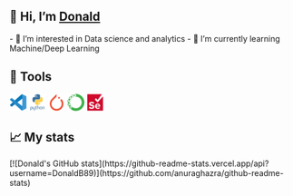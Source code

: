 <h2>👋 Hi, I’m <a href="https://www.donald-barclay.com">Donald</a></h2>
- 👀 I’m interested in Data science and analytics
- 🌱 I’m currently learning Machine/Deep Learning

<h2>🧰 Tools</h2>
<p align="left">
<img src="https://github.com/devicons/devicon/blob/master/icons/vscode/vscode-original.svg" alt="VSCode" width="30" height="30" />
<img src="https://raw.githubusercontent.com/devicons/devicon/master/icons/python/python-original-wordmark.svg" alt="python" width="30" height="30" />
<img src="https://github.com/devicons/devicon/blob/master/icons/pytorch/pytorch-original.svg" alt="Pytorch" width="30" height="30" />
<img src="https://github.com/devicons/devicon/blob/master/icons/anaconda/anaconda-original.svg" alt="Tensorflow" width="30" height="30" />
<img src="https://github.com/devicons/devicon/blob/master/icons/selenium/selenium-original.svg" alt="Selenium" width="30" height="30" />
</p>

<h2>📈 My stats</h2>
[![Donald's GitHub stats](https://github-readme-stats.vercel.app/api?username=DonaldB89)](https://github.com/anuraghazra/github-readme-stats)


<!---
DonaldB89/DonaldB89 is a ✨ special ✨ repository because its `README.md` (this file) appears on your GitHub profile.
You can click the Preview link to take a look at your changes.
--->

